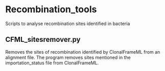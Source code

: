 # Recombination_tools
Scripts to analyse recombination sites identified in bacteria

## CFML_sitesremover.py  
Removes the sites of recombination identified by ClonalFrameML from an alignment file. 
The program removes sites mentioned in the importation_status file from ClonalFrameML.
